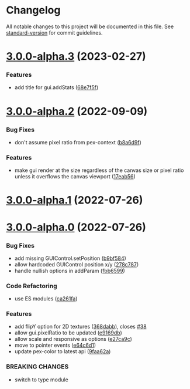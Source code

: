 # Changelog

All notable changes to this project will be documented in this file. See [standard-version](https://github.com/conventional-changelog/standard-version) for commit guidelines.

# [3.0.0-alpha.3](https://github.com/pex-gl/pex-gui/compare/v3.0.0-alpha.2...v3.0.0-alpha.3) (2023-02-27)


### Features

* add title for gui.addStats ([68e7f5f](https://github.com/pex-gl/pex-gui/commit/68e7f5f251da1c1afb265873e0e5255b983985ff))



# [3.0.0-alpha.2](https://github.com/pex-gl/pex-gui/compare/v3.0.0-alpha.1...v3.0.0-alpha.2) (2022-09-09)


### Bug Fixes

* don't assume pixel ratio from pex-context ([b8a6d9f](https://github.com/pex-gl/pex-gui/commit/b8a6d9f3b502643a1a189e509113510886928c3d))


### Features

* make gui render at the size regardless of the canvas size or pixel ratio unless it overflows the canvas viewport ([17eab56](https://github.com/pex-gl/pex-gui/commit/17eab565705b031fc96826dee434a60b46534e08))



# [3.0.0-alpha.1](https://github.com/pex-gl/pex-gui/compare/v3.0.0-alpha.0...v3.0.0-alpha.1) (2022-07-26)



# [3.0.0-alpha.0](https://github.com/pex-gl/pex-gui/compare/v2.4.0...v3.0.0-alpha.0) (2022-07-26)


### Bug Fixes

* add missing GUIControl.setPosition ([b9bf584](https://github.com/pex-gl/pex-gui/commit/b9bf5840fecd0144a6b8639ffcbd0a940bbcd4f6))
* allow hardcoded GUIControl position x/y ([278c787](https://github.com/pex-gl/pex-gui/commit/278c7870a9f5b5c5c0f08e824102dfe135860333))
* handle nullish options in addParam ([fbb6599](https://github.com/pex-gl/pex-gui/commit/fbb6599eadbe2647b5f1e6cc4c7f9f86c794e9c9))


### Code Refactoring

* use ES modules ([ca261fa](https://github.com/pex-gl/pex-gui/commit/ca261faa2568dad81ca8c0467da26339df0063e8))


### Features

* add flipY option for 2D textures ([368dabb](https://github.com/pex-gl/pex-gui/commit/368dabbe60645bcc3ec55f0789bf8b82a55b2c7f)), closes [#38](https://github.com/pex-gl/pex-gui/issues/38)
* allow gui.pixelRatio to be updated ([e9169db](https://github.com/pex-gl/pex-gui/commit/e9169db7f0c46fda741eeedbfd2b00eee2a64e28))
* allow scale and responsive as options ([e27ca9c](https://github.com/pex-gl/pex-gui/commit/e27ca9ccc53cdd4dc86241cdfa5ca4a7088fef15))
* move to pointer events ([e64c6d1](https://github.com/pex-gl/pex-gui/commit/e64c6d12d1742be7a88885559b96c6c41438b55f))
* update pex-color to latest api ([9faa62a](https://github.com/pex-gl/pex-gui/commit/9faa62af0e5e48b7c54c1d3db7a52b451dd972ee))


### BREAKING CHANGES

* switch to type module
